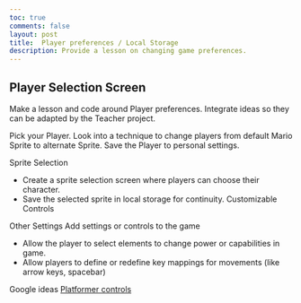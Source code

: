 ```yaml
---
toc: true
comments: false
layout: post
title:  Player preferences / Local Storage
description: Provide a lesson on changing game preferences.
---
```


## Player Selection Screen
Make a lesson and code around Player preferences.  Integrate ideas so they can be adapted by the Teacher project. 

Pick your Player.  Look into a technique to change players from default Mario Sprite to alternate Sprite.  Save the Player to personal settings.

Sprite Selection
- Create a sprite selection screen where players can choose their character.
- Save the selected sprite in local storage for continuity.
Customizable Controls

Other Settings
Add settings or controls to the game
- Allow the player to select elements to change power or capabilities in game.
- Allow players to define or redefine key mappings for movements (like arrow keys, spacebar)

Google ideas
[Platformer controls](https://www.gamedeveloper.com/design/platformer-controls-how-to-avoid-limpness-and-rigidity-feelings)
